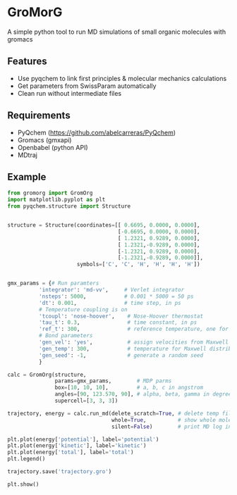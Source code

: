 GroMorG
=======

A simple python tool to run MD simulations of small organic molecules with gromacs

Features
--------
- Use pyqchem to link first principles & molecular mechanics calculations
- Get parameters from SwissParam automatically
- Clean run without intermediate files


Requirements
------------

- PyQchem (https://github.com/abelcarreras/PyQchem)
- Gromacs (gmxapi)
- Openbabel (python API)
- MDtraj 

Example
-------

```python
from gromorg import GromOrg
import matplotlib.pyplot as plt
from pyqchem.structure import Structure


structure = Structure(coordinates=[[ 0.6695, 0.0000, 0.0000],
                                   [-0.6695, 0.0000, 0.0000],
                                   [ 1.2321, 0.9289, 0.0000],
                                   [ 1.2321,-0.9289, 0.0000],
                                   [-1.2321, 0.9289, 0.0000],
                                   [-1.2321,-0.9289, 0.0000]],
                      symbols=['C', 'C', 'H', 'H', 'H', 'H'])


gmx_params = {# Run paramters
          'integrator': 'md-vv',     # Verlet integrator
          'nsteps': 5000,            # 0.001 * 5000 = 50 ps
          'dt': 0.001,               # time step, in ps
          # Temperature coupling is on
          'tcoupl': 'nose-hoover',    # Nose-Hoover thermostat
          'tau_t': 0.3,               # time constant, in ps
          'ref_t': 300,               # reference temperature, one for each group, in K
          # Bond parameters
          'gen_vel': 'yes',           # assign velocities from Maxwell distributio
          'gen_temp': 300,            # temperature for Maxwell distribution
          'gen_seed': -1,             # generate a random seed
          }

calc = GromOrg(structure, 
               params=gmx_params,        # MDP parms 
               box=[10, 10, 10],         # a, b, c in angstrom
               angles=[90, 123.570, 90], # alpha, beta, gamma in degree
               supercell=[3, 3, 3])

trajectory, energy = calc.run_md(delete_scratch=True, # delete temp files when finished 
                                 whole=True,          # show whole molecules in trajectory
                                 silent=False)        # print MD log info in screen

plt.plot(energy['potential'], label='potential')
plt.plot(energy['kinetic'], label='kinetic')
plt.plot(energy['total'], label='total')
plt.legend()

trajectory.save('trajectory.gro')

plt.show()
```
